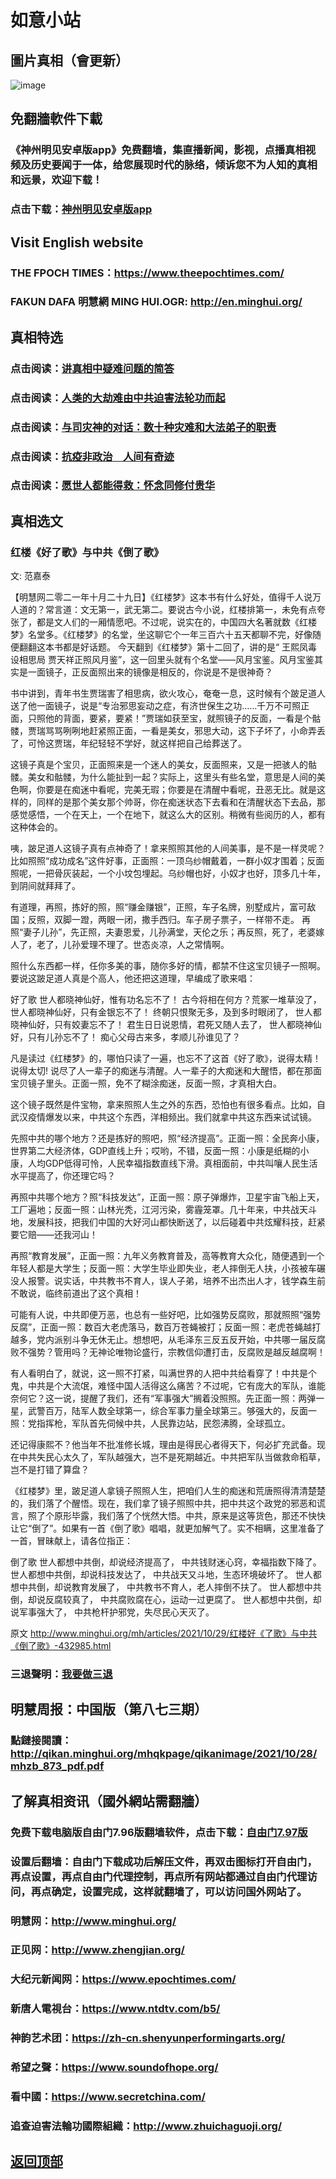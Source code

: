 # 如意小站

## 圖片真相（會更新）

![image](https://user-images.githubusercontent.com/79625284/139407161-c8cca61c-b89f-429e-b356-49b1f963dede.png)

## 免翻牆軟件下載

### 《神州明见安卓版app》免费翻墙，集直播新闻，影视，点播真相视频及历史要闻于一体，给您展现时代的脉络，倾诉您不为人知的真相和远景，欢迎下载！

### 点击下载：[神州明见安卓版app](https://github.com/pinhe91/tuiguang/files/7240768/_5.1.zip)

## Visit English website

### THE FPOCH TIMES：https://www.theepochtimes.com/

### FAKUN DAFA 明慧網 MING HUI.OGR: http://en.minghui.org/

## 真相特选

### 点击阅读：[讲真相中疑难问题的简答](https://github.com/pinhe91/jcxw3/tree/main)

### 点击阅读：[人类的大劫难由中共迫害法轮功而起](https://github.com/pinhe91/jcxw4/tree/main) 

### 点击阅读：[与司灾神的对话：数十种灾难和大法弟子的职责](https://github.com/pinhe91/jcxw1/tree/main) 

### 点击阅读：[抗疫非政治　人间有奇迹](https://github.com/pinhe91/jcxw2/tree/main) 

### 点击阅读：[愿世人都能得救：怀念同修付贵华](https://github.com/pinhe91/jcxw5/tree/main)

## 真相选文

### 红楼《好了歌》与中共《倒了歌》

文: 范嘉泰 

【明慧网二零二一年十月二十九日】《红楼梦》这本书有什么好处，值得千人说万人道的？常言道：文无第一，武无第二。要说古今小说，红楼排第一，未免有点夸张了，都是文人们的一厢情愿吧。不过呢，说实在的，中国四大名著就数《红楼梦》名堂多。《红楼梦》的名堂，坐这聊它个一年三百六十五天都聊不完，好像随便翻翻这本书都是好话题。
今天翻到《红楼梦》第十二回了，讲的是“ 王熙凤毒设相思局 贾天祥正照风月鉴”，这一回里头就有个名堂——风月宝鉴。风月宝鉴其实是一面镜子，正反面照出来的镜像是相反的，你说是不是很神奇？

书中讲到，青年书生贾瑞害了相思病，欲火攻心，奄奄一息，这时候有个跛足道人送了他一面镜子，说是“专治邪思妄动之症，有济世保生之功……千万不可照正面，只照他的背面，要紧，要紧！”贾瑞如获至宝，就照镜子的反面，一看是个骷髅，贾瑞骂骂咧咧地赶紧照正面，一看是美女，邪思大动，这下子坏了，小命弄丢了，可怜这贾瑞，年纪轻轻不学好，就这样把自己给葬送了。

这镜子真是个宝贝，正面照来是一个迷人的美女，反面照来，又是一把骇人的骷髅。美女和骷髅，为什么能扯到一起？实际上，这里头有些名堂，意思是人间的美色啊，你要是在痴迷中看呢，完美无瑕；你要是在清醒中看呢，丑恶无比。就是这样的，同样的是那个美女那个帅哥，你在痴迷状态下去看和在清醒状态下去品，那感觉感悟，一个在天上，一个在地下，就这么大的区别。稍微有些阅历的人，都有这种体会的。

咦，跛足道人这镜子真有点神奇了！拿来照照其他的人间美事，是不是一样灵呢？比如照照“成功成名”这件好事，正面照：一顶乌纱帽戴着，一群小奴才围着；反面照呢，一把骨灰装起，一个小坟包埋起。乌纱帽也好，小奴才也好，顶多几十年，到阴间就拜拜了。

有道理，再照，拣好的照，照“赚金赚银”，正照，车子名牌，别墅成片，富可敌国；反照，双脚一蹬，两眼一闭，撒手西归。车子房子票子，一样带不走。
再照“妻子儿孙”，先正照，夫妻恩爱，儿孙满堂，天伦之乐；再反照，死了，老婆嫁人了，老了，儿孙爱理不理了。世态炎凉，人之常情啊。

照什么东西都一样，任你多美的事，随你多好的情，都禁不住这宝贝镜子一照啊。要说这跛足道人真是个高人，他还把这道理，早编成了歌来唱：

好了歌
世人都晓神仙好，惟有功名忘不了！
古今将相在何方？荒冢一堆草没了，
世人都晓神仙好，只有金银忘不了！
终朝只恨聚无多，及到多时眼闭了，
世人都晓神仙好，只有姣妻忘不了！
君生日日说恩情，君死又随人去了，
世人都晓神仙好，只有儿孙忘不了！
痴心父母古来多，孝顺儿孙谁见了？

凡是读过《红楼梦》的，哪怕只读了一遍，也忘不了这首《好了歌》，说得太精！说得太切! 说尽了人一辈子的痴迷与清醒。人一辈子的大痴迷和大醒悟，都在那面宝贝镜子里头。正面一照，免不了糊涂痴迷，反面一照，才真相大白。

这个镜子既然是件宝物，拿来照照人生之外的东西，恐怕也有很多看点。比如，自武汉疫情爆发以来，中共这个东西，洋相频出。我们就拿中共这东西来试试镜。

先照中共的哪个地方？还是拣好的照吧，照“经济提高”。正面一照：全民奔小康，世界第二大经济体，GDP直线上升；哎哟，不错，反面一照：小康是纸糊的小康，人均GDP低得可怜，人民幸福指数直线下滑。真相面前，中共叫嚷人民生活水平提高了，你还理它吗？

再照中共哪个地方？照“科技发达”，正面一照：原子弹爆炸，卫星宇宙飞船上天，工厂遍地；反面一照：山林光秃，江河污染，雾霾笼罩。几十年来，中共战天斗地，发展科技，把我们中国的大好河山都快断送了，以后碰着中共炫耀科技，赶紧要它赔——还我河山！

再照“教育发展”，正面一照：九年义务教育普及，高等教育大众化，随便遇到一个年轻人都是大学生；反面一照：大学生毕业即失业，老人摔倒无人扶，小孩被车碾没人报警。说实话，中共教书不育人，误人子弟，培养不出杰出人才，钱学森生前不敢说，临终前道出了这个真相！

可能有人说，中共即便万恶，也总有一些好吧，比如强势反腐败，那就照照“强势反腐”，正面一照：数百大老虎落马，数百万苍蝇被打；反面一照：老虎苍蝇越打越多，党内派别斗争无休无止。想想吧，从毛泽东三反五反开始，中共哪一届反腐败不强势？管用吗？无神论唯物论盛行，宗教信仰遭打击，反腐败是越反越腐啊！

有人看明白了，就说，这一照不打紧，叫满世界的人把中共给看穿了！中共是个鬼，中共是个大流氓，难怪中国人活得这么痛苦？不过呢，它有庞大的军队，谁能奈何它？这一说，提醒了我们，还有“军事强大”搁着没照照。先正面一照：两弹一星，武警百万，陆军人数全球第一，综合军事力量全球第三。够强大的，反面一照：党指挥枪，军队首先伺候中共，人民靠边站，民怨沸腾，全球孤立。

还记得康熙不？他当年不批准修长城，理由是得民心者得天下，何必扩充武备。现在中共失民心太久了，军队越强大，岂不是死期越近。中共把军队当做救命稻草，岂不是打错了算盘？

《红楼梦》里，跛足道人拿镜子照照人生，把咱们人生的痴迷和荒唐照得清清楚楚的，我们落了个醒悟。现在，我们拿了镜子照照中共，把中共这个政党的邪恶和谎言，照了个原形毕露，我们落了个恍然大悟。中共，原来是这等货色，那还不快快让它“倒了”。如果有一首《倒了歌》唱唱，就更加解气了。实不相瞒，这里准备了一首，冒昧献上，请各位指正：

倒了歌
世人都想中共倒，却说经济提高了，
中共钱财迷心窍，幸福指数下降了。
世人都想中共倒，却说科技发达了，
中共战天又斗地，生态环境破坏了。
世人都想中共倒，却说教育发展了，
中共教书不育人，老人摔倒不扶了。
世人都想中共倒，却说反腐较真了，
中共腐败腐在心，运动一过更腐了。
世人都想中共倒，却说军事强大了，
中共枪杆护邪党，失尽民心天灭了。

原文 http://www.minghui.org/mh/articles/2021/10/29/红楼好《了歌》与中共《倒了歌》-432985.html

### 三退聲明：[我要做三退](http://tuidang.ddns.net/)

## 明慧周报：中国版（第八七三期）

### 點鏈接閱讀：http://qikan.minghui.org/mhqkpage/qikanimage/2021/10/28/mhzb_873_pdf.pdf

## 了解真相资讯（國外網站需翻牆）

### 免费下载电脑版自由门7.96版翻墙软件，点击下载：[自由门7.97版](https://github.com/pinhe91/tuiguang/files/6839679/fg797r.zip)

### 设置后翻墙：自由门下载成功后解压文件，再双击图标打开自由门，再点设置，再点自由门代理控制，再点所有网站都通过自由门代理访问，再点确定，设置完成，这样就翻墙了，可以访问国外网站了。

### 明慧网：http://www.minghui.org/

### 正见网：http://www.zhengjian.org/

### 大纪元新闻网：https://www.epochtimes.com/

### 新唐人電視台：https://www.ntdtv.com/b5/

### 神韵艺术团：https://zh-cn.shenyunperformingarts.org/

### 希望之聲：https://www.soundofhope.org/

### 看中國：https://www.secretchina.com/

### 追查迫害法輪功國際組織：http://www.zhuichaguoji.org/

## [返回顶部](https://git.io/Js3EY)
